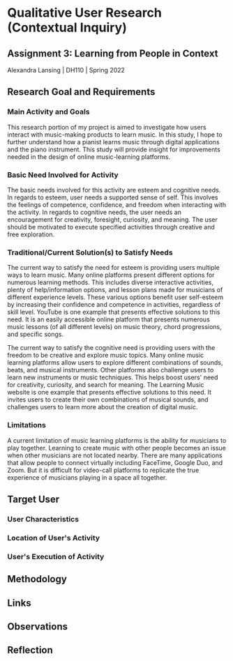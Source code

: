 # Qualitative User Research (Contextual Inquiry)
## Assignment 3: Learning from People in Context
Alexandra Lansing | DH110 | Spring 2022

## Research Goal and Requirements

### Main Activity and Goals
This research portion of my project is aimed to investigate how users interact with music-making products to learn music. In this study, I hope to further understand how a pianist learns music through digital applications and the piano instrument. This study will provide insight for improvements needed in the design of online music-learning platforms.

### Basic Need Involved for Activity
The basic needs involved for this activity are esteem and cognitive needs. In regards to esteem, user needs a supported sense of self. This involves the feelings of competence, confidence, and freedom when interacting with the activity. In regards to cognitive needs, the user needs an encouragement for creativity, foresight, curiosity, and meaning. The user should be motivated to execute specified activities through creative and free exploration.

### Traditional/Current Solution(s) to Satisfy Needs
The current way to satisfy the need for esteem is providing users multiple ways to learn music. Many online platforms present different options for numerous learning methods. This includes diverse interactive activities, plenty of help/information options, and lesson plans made for musicians of different experience levels. These various options benefit user self-esteem by increasing their confidence and competence in activities, regardless of skill level. YouTube is one example that presents effective solutions to this need. It is an easily accessible online platform that presents numerous music lessons (of all different levels) on music theory, chord progressions, and specific songs.

The current way to satisfy the cognitive need is providing users with the freedom to be creative and explore music topics. Many online music learning platforms allow users to explore different combinations of sounds, beats, and musical instruments. Other platforms also challenge users to learn new instruments or music techniques. This helps boost users' need for creativity, curiosity, and search for meaning. The Learning Music website is one example that presents effective solutions to this need. It invites users to create their own combinations of musical sounds, and challenges users to learn more about the creation of digital music.

### Limitations

A current limitation of music learning platforms is the ability for musicians to play together. Learning to create music with other people becomes an issue when other musicians are not located nearby. There are many applications that allow people to connect virtually including FaceTime, Google Duo, and Zoom. But it is difficult for video-call platforms to replicate the true experience of musicians playing in a space all together.


## Target User



### User Characteristics

### Location of User's Activity

### User's Execution of Activity



## Methodology


## Links


## Observations


## Reflection
